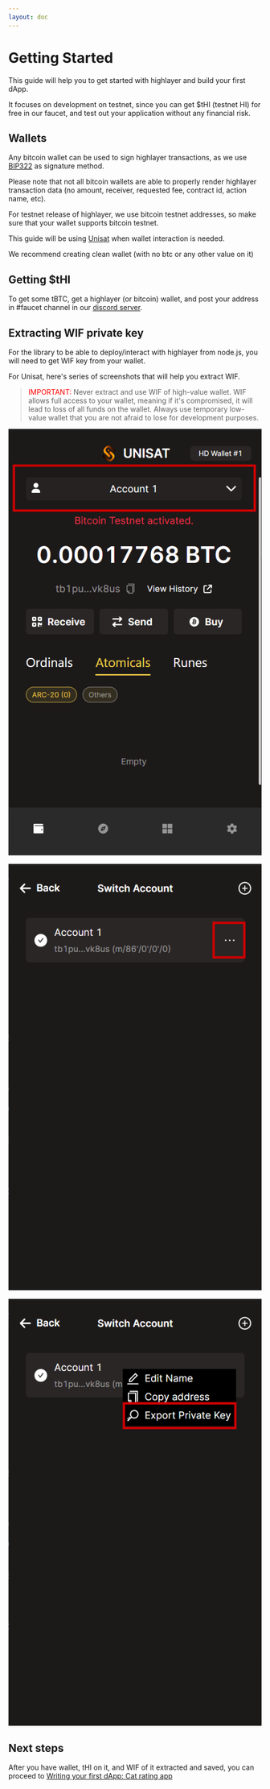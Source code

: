 ```yaml
---
layout: doc
---
```


# Getting Started

This guide will help you to get started with highlayer and build your first dApp. 

It focuses on development on testnet, since you can get $tHI (testnet HI) for free in our faucet, and test out your application without any financial risk.

## Wallets

Any bitcoin wallet can be used to sign highlayer transactions, as we use [BIP322](https://github.com/bitcoin/bips/blob/master/bip-0322.mediawiki) as signature method.

Please note that not all bitcoin wallets are able to properly render highlayer transaction data (no amount, receiver, requested fee, contract id, action name, etc).

For testnet release of highlayer, we use bitcoin testnet addresses, so make sure that your wallet supports bitcoin testnet.

This guide will be using [Unisat](https://unisat.io/) when wallet interaction is needed.

We recommend creating clean wallet (with no btc or any other value on it)

## Getting $tHI

To get some tBTC, get a highlayer (or bitcoin) wallet, and post your address in #faucet channel in our [discord server](https://discord.gg/skTbBz8H6S).

## Extracting WIF private key

For the library to be able to deploy/interact with highlayer from node.js, you will need to get WIF key from your wallet.

For Unisat, here's series of screenshots that will help you extract WIF. 

> <span style="color:red">IMPORTANT:</span> Never extract and use WIF of high-value wallet. WIF allows full access to your wallet, meaning if it's compromised, it will lead to loss of all funds on the wallet. Always use temporary low-value wallet that you are not afraid to lose for development purposes.

![Extracting WIF from unisat](extracting-wif-1.png)

![Extracting WIF from unisat](extracting-wif-2.png)

![Extracting WIF from unisat](extracting-wif-3.png)

## Next steps

After you have wallet, tHI on it, and WIF of it extracted and saved, you can proceed to [Writing your first dApp: Cat rating app](guide/cat-app)
